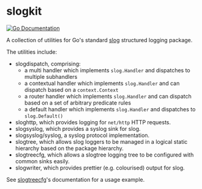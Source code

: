 # slogkit

[![Go Documentation](https://godocs.io/github.com/hlandau/slogkit?status.svg)](https://godocs.io/github.com/hlandau/slogkit)

A collection of utilities for Go's standard [slog](https://godocs.io/log/slog)
structured logging package.

The utilities include:

- slogdispatch, comprising:
    - a multi handler which implements `slog.Handler` and dispatches to multiple subhandlers
    - a contextual handler which implements `slog.Handler` and can dispatch based on a `context.Context`
    - a router handler which implements `slog.Handler` and can dispatch based on a set of arbitrary predicate rules
    - a default handler which implements `slog.Handler` and dispatches to `slog.Default()`
- sloghttp, which provides logging for `net/http` HTTP requests.
- slogsyslog, which provides a syslog sink for slog.
- slogsyslog/syslog, a syslog protocol implementation.
- slogtree, which allows slog loggers to be managed in a logical static hierarchy based on the package hierarchy.
- slogtreecfg, which allows a slogtree logging tree to be configured with common sinks easily.
- slogwriter, which provides prettier (e.g. colourised) output for slog.

See [slogtreecfg](https://godocs.io/github.com/hlandau/slogkit/slogtreecfg)'s documentation for a usage example.
